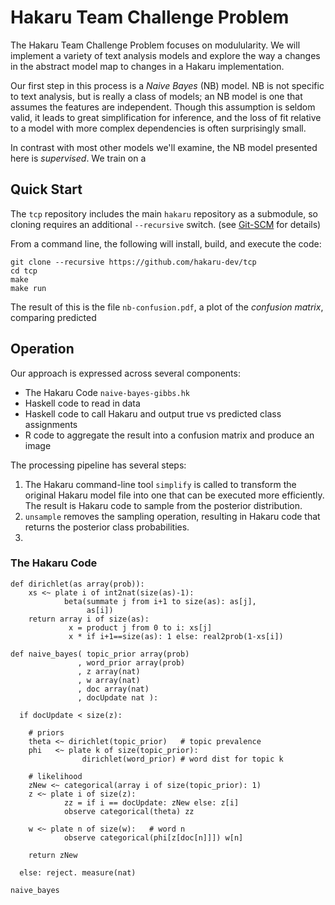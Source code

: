 # Hakaru Team Challenge Problem

The Hakaru Team Challenge Problem focuses on modulularity. We will implement a variety of text analysis models and explore the way a changes in the abstract model map to changes in a Hakaru implementation.

Our first step in this process is a *Naive Bayes* (NB) model. NB is not specific to text analysis, but is really a class of models; an NB model is one that assumes the features are independent. Though this assumption is seldom valid, it leads to great simplification for inference, and the loss of fit relative to a model with more complex dependencies is often surprisingly small.

In contrast with most other models we'll examine, the NB model presented here is *supervised*. We train on a 

## Quick Start

The `tcp` repository includes the main `hakaru` repository as a submodule, so cloning requires an additional `--recursive` switch. (see [Git-SCM](https://git-scm.com/book/en/v2/Git-Tools-Submodules) for details)

From a command line, the following will install, build, and execute the code:

```
git clone --recursive https://github.com/hakaru-dev/tcp
cd tcp
make
make run
```

The result of this is the file `nb-confusion.pdf`, a plot of the *confusion matrix*, comparing predicted 



## Operation

Our approach is expressed across several components:
* The Hakaru Code `naive-bayes-gibbs.hk`
* Haskell code to read in data
* Haskell code to call Hakaru and output true vs predicted class assignments
* R code to aggregate the result into a confusion matrix and produce an image

The processing pipeline has several steps:
1. The Hakaru command-line tool `simplify` is called to transform the original Hakaru model file into one that can be executed more efficiently. The result is Hakaru code to sample from the posterior distribution.
1. `unsample` removes the sampling operation, resulting in Hakaru code that returns the posterior class probabilities.
1. 

### The Hakaru Code

```
def dirichlet(as array(prob)):
    xs <~ plate i of int2nat(size(as)-1):
            beta(summate j from i+1 to size(as): as[j],
                 as[i])
    return array i of size(as):
             x = product j from 0 to i: xs[j]
             x * if i+1==size(as): 1 else: real2prob(1-xs[i])

def naive_bayes( topic_prior array(prob)
               , word_prior array(prob)
               , z array(nat)
               , w array(nat)
               , doc array(nat)
               , docUpdate nat ):

  if docUpdate < size(z):

    # priors
    theta <~ dirichlet(topic_prior)   # topic prevalence
    phi   <~ plate k of size(topic_prior):
                dirichlet(word_prior) # word dist for topic k

    # likelihood
    zNew <~ categorical(array i of size(topic_prior): 1)
    z <~ plate i of size(z):
            zz = if i == docUpdate: zNew else: z[i]
            observe categorical(theta) zz

    w <~ plate n of size(w):   # word n
            observe categorical(phi[z[doc[n]]]) w[n]

    return zNew

  else: reject. measure(nat)

naive_bayes
```
